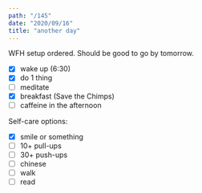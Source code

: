 ```yaml
---
path: "/145"
date: "2020/09/16"
title: "another day"
---
```


WFH setup ordered. Should be good to go by tomorrow.

- [x] wake up (6:30)
- [x] do 1 thing
- [ ] meditate
- [x] breakfast (Save the Chimps)
- [ ] caffeine in the afternoon

Self-care options:
- [x] smile or something
- [ ] 10+ pull-ups
- [ ] 30+ push-ups
- [ ] chinese
- [ ] walk
- [ ] read
